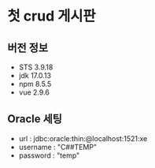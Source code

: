 # 첫 crud 게시판

## 버전 정보
- STS 3.9.18
- jdk 17.0.13
- npm 8.5.5
- vue 2.9.6

## Oracle 세팅
- url : jdbc:oracle:thin:@localhost:1521:xe
- username : "C##TEMP"
- password : "temp"

